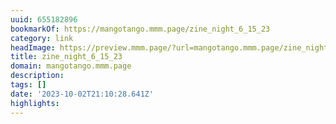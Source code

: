 ```yaml
---
uuid: 655182896
bookmarkOf: https://mangotango.mmm.page/zine_night_6_15_23
category: link
headImage: https://preview.mmm.page/?url=mangotango.mmm.page/zine_night_6_15_23
title: zine_night_6_15_23
domain: mangotango.mmm.page
description: 
tags: []
date: '2023-10-02T21:10:28.641Z'
highlights: 
---
```



